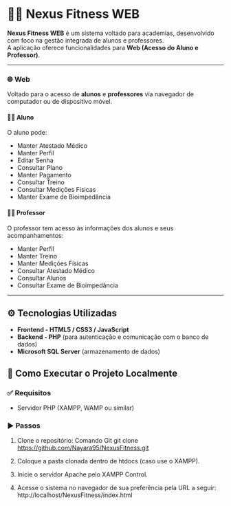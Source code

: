 # 🏋️‍♂️ Nexus Fitness WEB

**Nexus Fitness WEB** é um sistema voltado para academias, desenvolvido com foco na gestão integrada de alunos e professores.  
A aplicação oferece funcionalidades para **Web (Acesso do Aluno e Professor)**.

---
### 🌐 Web
Voltado para o acesso de **alunos** e **professores** via navegador de computador ou de dispositivo móvel.

#### 🧍‍♂️ Aluno
O aluno pode:
- Manter Atestado Médico  
- Manter Perfil  
- Editar Senha  
- Consultar Plano  
- Manter Pagamento  
- Consultar Treino  
- Consultar Medições Físicas  
- Manter Exame de Bioimpedância  

#### 🧑‍🏫 Professor
O professor tem acesso às informações dos alunos e seus acompanhamentos:
- Manter Perfil  
- Manter Treino  
- Manter Medições Físicas  
- Consultar Atestado Médico  
- Consultar Alunos  
- Consultar Exame de Bioimpedância  
---

## ⚙️ Tecnologias Utilizadas

- **Frontend - HTML5 / CSS3 / JavaScript**
- **Backend - PHP** (para autenticação e comunicação com o banco de dados)
- **Microsoft SQL Server** (armazenamento de dados)


## 🚀 Como Executar o Projeto Localmente

### ✅ Requisitos
- Servidor PHP (XAMPP, WAMP ou similar)

### ▶️ Passos
1. Clone o repositório:
Comando Git
git clone https://github.com/Nayara95/NexusFitness.git

2. Coloque a pasta clonada dentro de htdocs (caso use o XAMPP).

3. Inicie o servidor Apache pelo XAMPP Control.

4. Acesse o sistema no navegador de sua preferência pela URL a seguir:
http://localhost/NexusFitness/index.html
